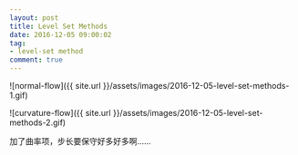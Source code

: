 ```yaml
---
layout: post
title: Level Set Methods
date: 2016-12-05 09:00:02
tag:
- level-set method
comment: true
---
```


![normal-flow]({{ site.url }}/assets/images/2016-12-05-level-set-methods-1.gif)

![curvature-flow]({{ site.url }}/assets/images/2016-12-05-level-set-methods-2.gif)

加了曲率项，步长要保守好多好多啊……

